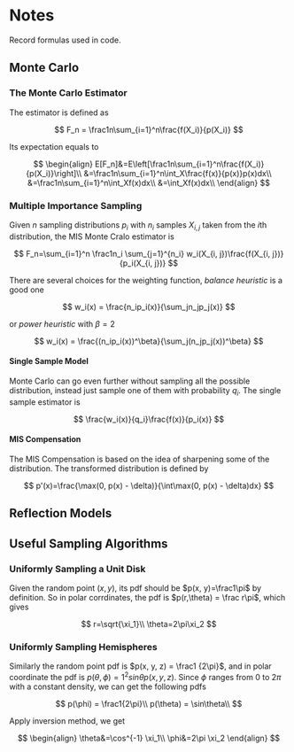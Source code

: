# Notes

Record formulas used in code.

## Monte Carlo

### The Monte Carlo Estimator

The estimator is defined as

$$
F_n = \frac1n\sum_{i=1}^n\frac{f(X_i)}{p(X_i)}
$$

Its expectation equals to 

$$
\begin{align}
E[F_n]&=E\left[\frac1n\sum_{i=1}^n\frac{f(X_i)}{p(X_i)}\right]\\
&=\frac1n\sum_{i=1}^n\int_X\frac{f(x)}{p(x)}p(x)dx\\
&=\frac1n\sum_{i=1}^n\int_Xf(x)dx\\
&=\int_Xf(x)dx\\
\end{align}
$$

### Multiple Importance Sampling

Given $n$ sampling distributions $p_i$ with $n_i$ samples $X_{i, j}$ taken from the $i$th distribution, the MIS Monte Cralo estimator is

$$
F_n=\sum_{i=1}^n \frac1n_i \sum_{j=1}^{n_i} w_i(X_{i, j})\frac{f(X_{i, j})}{p_i(X_{i, j})}
$$

There are several choices for the weighting function, *balance heuristic* is a good one

$$
w_i(x) = \frac{n_ip_i(x)}{\sum_jn_jp_j(x)}
$$

or *power heuristic* with $\beta=2$

$$
w_i(x) = \frac{(n_ip_i(x))^\beta}{\sum_j(n_jp_j(x))^\beta}
$$

#### Single Sample Model

Monte Carlo can go even further without sampling all the possible distribution, instead just sample one of them with probability $q_i$. The single sample estimator is

$$
\frac{w_i(x)}{q_i}\frac{f(x)}{p_i(x)}
$$

#### MIS Compensation

The MIS Compensation is based on the idea of sharpening some of the distribution. The transformed distribution is defined by

$$
p'(x)=\frac{\max(0, p(x) - \delta)}{\int\max(0, p(x) - \delta)dx}
$$

## Reflection Models

## Useful Sampling Algorithms

### Uniformly Sampling a Unit Disk

Given the random point $(x,y)$, its pdf should be $p(x, y)=\frac1\pi$ by definition. So in polar corrdinates, the pdf is $p(r,\theta) = \frac r\pi$, which gives

$$
r=\sqrt{\xi_1}\\
\theta=2\pi\xi_2
$$

### Uniformly Sampling Hemispheres

Similarly the random point pdf is $p(x, y, z) = \frac1 {2\pi}$, and in polar coordinate the pdf is $p(\theta, \phi)=1^2sin\theta p(x, y, z)$. Since $\phi$ ranges from $0$ to $2\pi$ with a constant density, we can get the following pdfs

$$
p(\phi) = \frac1{2\pi}\\
p(\theta) = \sin\theta\\
$$

Apply inversion method, we get

$$
\begin{align}
\theta&=\cos^{-1} \xi_1\\
\phi&=2\pi \xi_2
\end{align}
$$


